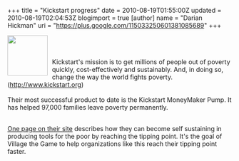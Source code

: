 +++
title = "Kickstart progress"
date = 2010-08-19T01:55:00Z
updated = 2010-08-19T02:04:53Z
blogimport = true 
[author]
	name = "Darian Hickman"
	uri = "https://plus.google.com/115033250601381085689"
+++

<a onblur="try {parent.deselectBloggerImageGracefully();} catch(e) {}" href="http://www.kickstart.org/images/framed/girl-operating-moneymaker.jpg"><img style="float:left; margin:0 10px 10px 0;cursor:pointer; cursor:hand;width: 90px; height: 90px;" src="http://www.kickstart.org/images/framed/girl-operating-moneymaker.jpg" border="0" alt="" /></a><br /><br /><br />Kickstart's mission is to get millions of people out of poverty quickly, cost-effectively and sustainably. And, in doing so, change the way the world fights poverty. (http://www.kickstart.org)<br /><br />Their most successful product to date is the Kickstart MoneyMaker Pump.  It has helped 97,000 families leave poverty permanently.<div><br /></div><div><a href="http://www.kickstart.org/what-we-do/step-05.php">One page on their site</a> describes how they can become self sustaining in producing tools for the poor by reaching the tipping point.   It's the goal of Village the Game to help organizations like this reach their tipping point faster. </div>
